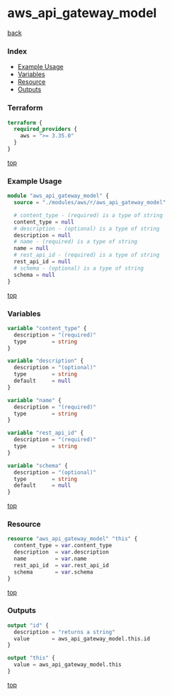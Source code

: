 # aws_api_gateway_model

[back](../aws.md)

### Index

- [Example Usage](#example-usage)
- [Variables](#variables)
- [Resource](#resource)
- [Outputs](#outputs)

### Terraform

```terraform
terraform {
  required_providers {
    aws = ">= 3.35.0"
  }
}
```

[top](#index)

### Example Usage

```terraform
module "aws_api_gateway_model" {
  source = "./modules/aws/r/aws_api_gateway_model"

  # content_type - (required) is a type of string
  content_type = null
  # description - (optional) is a type of string
  description = null
  # name - (required) is a type of string
  name = null
  # rest_api_id - (required) is a type of string
  rest_api_id = null
  # schema - (optional) is a type of string
  schema = null
}
```

[top](#index)

### Variables

```terraform
variable "content_type" {
  description = "(required)"
  type        = string
}

variable "description" {
  description = "(optional)"
  type        = string
  default     = null
}

variable "name" {
  description = "(required)"
  type        = string
}

variable "rest_api_id" {
  description = "(required)"
  type        = string
}

variable "schema" {
  description = "(optional)"
  type        = string
  default     = null
}
```

[top](#index)

### Resource

```terraform
resource "aws_api_gateway_model" "this" {
  content_type = var.content_type
  description  = var.description
  name         = var.name
  rest_api_id  = var.rest_api_id
  schema       = var.schema
}
```

[top](#index)

### Outputs

```terraform
output "id" {
  description = "returns a string"
  value       = aws_api_gateway_model.this.id
}

output "this" {
  value = aws_api_gateway_model.this
}
```

[top](#index)